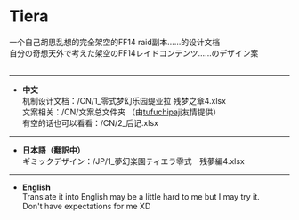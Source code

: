 # Tiera

一个自己胡思乱想的完全架空的FF14 raid副本......的设计文档 <br>
自分の奇想天外で考えた架空のFF14レイドコンテンツ......のデザイン案 <br>
<br>

*** 
- **中文** <br>
机制设计文档：/CN/1_零式梦幻乐园缇亚拉  残梦之章4.xlsx <br>
文案相关：/CN/文案总文件夹 （由[tufuchipaji](https://github.com/tufuchipaji)友情提供） <br>
有空的话也可以看看：/CN/2_后记.xlsx <br> 

*** 
- **日本語（翻訳中）** <br>
ギミックデザイン：/JP/1_夢幻楽園ティエラ零式　残夢編4.xlsx <br>

*** 
- **English** <br>
Translate it into English may be a little hard to me but I may try it.<br>
Don't have expectations for me XD <br>
<br>
